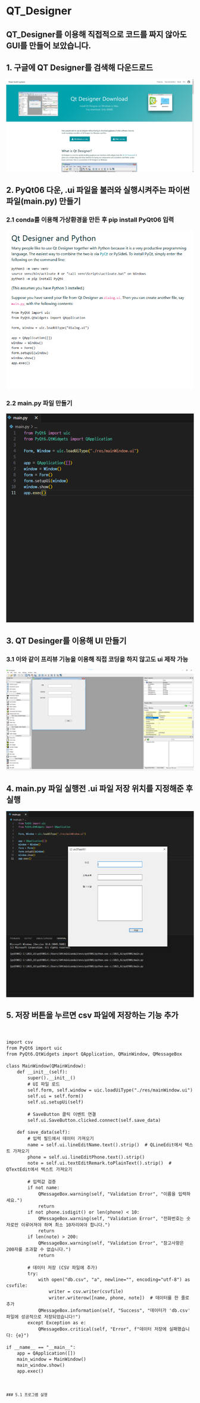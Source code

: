 # QT_Designer
## QT_Designer를 이용해 직접적으로 코드를 짜지 않아도 GUI를 만들어 보았습니다.

## 1. 구글에 QT Designer를 검색해 다운드로드
![image_1](images/qt_001.png)
## 2. PyQt06 다운, .ui 파일을 불러와 실행시켜주는 파이썬 파일(main.py) 만들기
### 2.1 conda를 이용해 가상환경을 만든 후 pip install PyQt06 입력
![image_2](images/qt_003.png)
### 2.2 main.py 파일 만들기
![image_3](images/qt_002.png)
## 3. QT Desinger를 이용해 UI 만들기
### 3.1 이와 같이 프리뷰 기능을 이용해 직접 코딩을 하지 않고도 ui 제작 가능
![image_4](images/qt_004.png)
## 4. main.py 파일 실행전 .ui 파일 저장 위치를 지정해준 후 실행
![image_5](images/qt_005.png)

## 5. 저장 버튼을 누르면 csv 파일에 저장하는 기능 추가

<pre>
<code>

import csv
from PyQt6 import uic
from PyQt6.QtWidgets import QApplication, QMainWindow, QMessageBox

class MainWindow(QMainWindow):
    def __init__(self):
        super().__init__()
        # UI 파일 로드
        self.form, self.window = uic.loadUiType("./res/mainWindow.ui")
        self.ui = self.form()
        self.ui.setupUi(self)

        # SaveButton 클릭 이벤트 연결
        self.ui.SaveButton.clicked.connect(self.save_data)

    def save_data(self):
        # 입력 필드에서 데이터 가져오기
        name = self.ui.lineEditName.text().strip()  # QLineEdit에서 텍스트 가져오기
        phone = self.ui.lineEditPhone.text().strip()
        note = self.ui.textEditRemark.toPlainText().strip()  # QTextEdit에서 텍스트 가져오기

        # 입력값 검증
        if not name:
            QMessageBox.warning(self, "Validation Error", "이름을 입력하세요.")
            return
        if not phone.isdigit() or len(phone) < 10:
            QMessageBox.warning(self, "Validation Error", "전화번호는 숫자로만 이루어져야 하며 최소 10자리여야 합니다.")
            return
        if len(note) > 200:
            QMessageBox.warning(self, "Validation Error", "참고사항은 200자를 초과할 수 없습니다.")
            return

        # 데이터 저장 (CSV 파일에 추가)
        try:
            with open("db.csv", "a", newline="", encoding="utf-8") as csvfile:
                writer = csv.writer(csvfile)
                writer.writerow([name, phone, note])  # 데이터를 한 줄로 추가
            QMessageBox.information(self, "Success", "데이터가 'db.csv' 파일에 성공적으로 저장되었습니다!")
        except Exception as e:
            QMessageBox.critical(self, "Error", f"데이터 저장에 실패했습니다: {e}")

if __name__ == "__main__":
    app = QApplication([])
    main_window = MainWindow()
    main_window.show()
    app.exec()
<code>
<pre>


### 5.1 프로그램 실행

